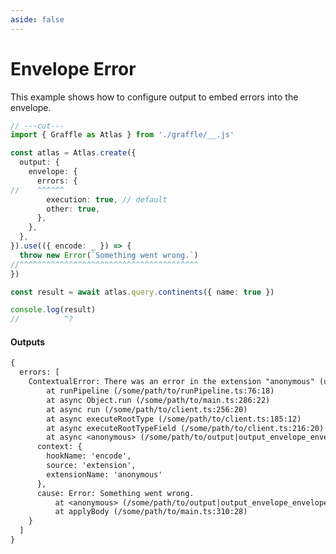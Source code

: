```yaml
---
aside: false
---
```


# Envelope Error

This example shows how to configure output to embed errors into the envelope.

<!-- dprint-ignore-start -->
```ts twoslash
// ---cut---
import { Graffle as Atlas } from './graffle/__.js'

const atlas = Atlas.create({
  output: {
    envelope: {
      errors: {
//    ^^^^^^
        execution: true, // default
        other: true,
      },
    },
  },
}).use(({ encode: _ }) => {
  throw new Error(`Something went wrong.`)
//^^^^^^^^^^^^^^^^^^^^^^^^^^^^^^^^^^^^^^^^
})

const result = await atlas.query.continents({ name: true })

console.log(result)
//          ^?
```
<!-- dprint-ignore-end -->

#### Outputs

<!-- dprint-ignore-start -->
```txt
{
  errors: [
    ContextualError: There was an error in the extension "anonymous" (use named functions to improve this error message) while running hook "encode".
        at runPipeline (/some/path/to/runPipeline.ts:76:18)
        at async Object.run (/some/path/to/main.ts:286:22)
        at async run (/some/path/to/client.ts:256:20)
        at async executeRootType (/some/path/to/client.ts:185:12)
        at async executeRootTypeField (/some/path/to/client.ts:216:20)
        at async <anonymous> (/some/path/to/output|output_envelope_envelope-error__envelope-error.ts:24:16) {
      context: {
        hookName: 'encode',
        source: 'extension',
        extensionName: 'anonymous'
      },
      cause: Error: Something went wrong.
          at <anonymous> (/some/path/to/output|output_envelope_envelope-error__envelope-error.ts:20:9)
          at applyBody (/some/path/to/main.ts:310:28)
    }
  ]
}
```
<!-- dprint-ignore-end -->
